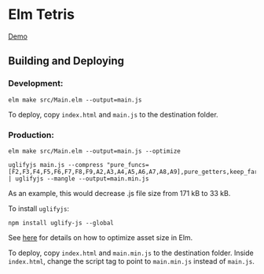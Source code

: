 # Elm Tetris

[Demo](https://aistrate.github.io/demo/elm-tetris/index.html)

## Building and Deploying

### Development:

```
elm make src/Main.elm --output=main.js
```

To deploy, copy `index.html` and `main.js` to the destination folder.

### Production:

```
elm make src/Main.elm --output=main.js --optimize

uglifyjs main.js --compress "pure_funcs=[F2,F3,F4,F5,F6,F7,F8,F9,A2,A3,A4,A5,A6,A7,A8,A9],pure_getters,keep_fargs=false,unsafe_comps,unsafe" | uglifyjs --mangle --output=main.min.js
```

As an example, this would decrease .js file size from 171 kB to 33 kB.

To install `uglifyjs`:

```
npm install uglify-js --global
```

See [here](https://github.com/elm/compiler/blob/master/hints/optimize.md) for details on how to optimize asset size in Elm.

To deploy, copy `index.html` and `main.min.js` to the destination folder. Inside `index.html`, change the script tag to point to `main.min.js` instead of `main.js`.
